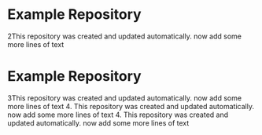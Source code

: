 # Example Repository

2This repository was created and updated automatically. now add some more lines of text
# Example Repository

3This repository was created and updated automatically. now add some more lines of text
4. This repository was created and updated automatically. now add some more lines of text
4. This repository was created and updated automatically. now add some more lines of text